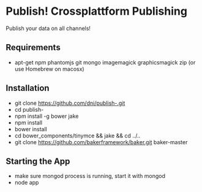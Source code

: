 # Publish! Crossplattform Publishing
Publish your data on all channels!

## Requirements
* apt-get npm phantomjs git mongo imagemagick graphicsmagick zip (or use Homebrew on macosx)

## Installation
* git clone https://github.com/dni/publish-.git
* cd publish-
* npm install -g bower jake
* npm install
* bower install
* cd bower_components/tinymce && jake && cd ../..
* git clone https://github.com/bakerframework/baker.git baker-master

## Starting the App
* make sure mongod process is running, start it with mongod
* node app